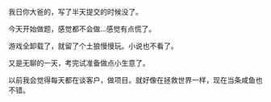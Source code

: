 我日你大爸的，写了半天提交的时候没了。

今天开始做题，感觉都不会做...感觉有点慌了。

游戏全卸载了，就留了个土狼慢慢玩。小说也不看了。

又是无聊的一天，考完试准备做点小生意了。

以前我会觉得每天都在谈客户，做项目。就好像在拯救世界一样，现在当条咸鱼也不错。

